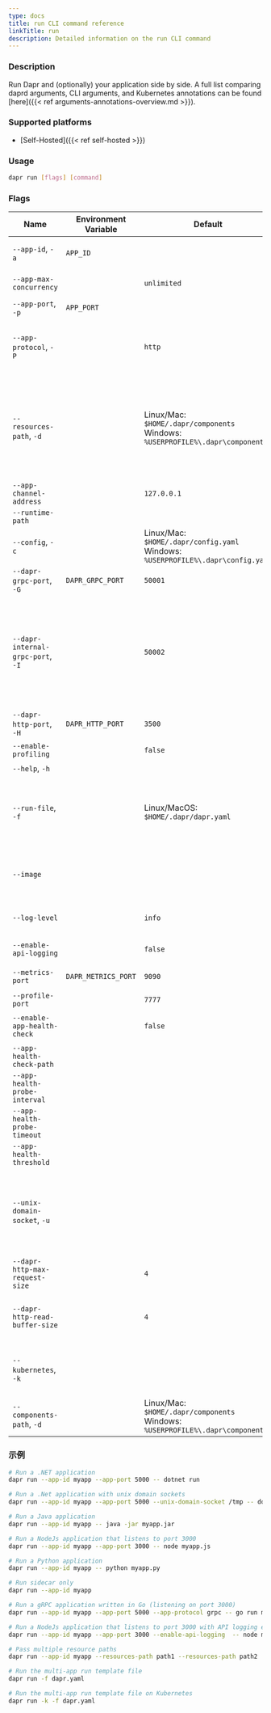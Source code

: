 ```yaml
---
type: docs
title: run CLI command reference
linkTitle: run
description: Detailed information on the run CLI command
---
```


### Description

Run Dapr and (optionally) your application side by side. A full list comparing daprd arguments, CLI arguments, and Kubernetes annotations can be found [here]({{< ref arguments-annotations-overview.md >}}).

### Supported platforms

- [Self-Hosted]({{< ref self-hosted >}})

### Usage

```bash
dapr run [flags] [command]
```

### Flags

| Name                              | Environment Variable | Default                                                                                                                | Description                                                                                                                                                                                                                                                                                                                                                                                         |
| --------------------------------- | -------------------- | ---------------------------------------------------------------------------------------------------------------------- | --------------------------------------------------------------------------------------------------------------------------------------------------------------------------------------------------------------------------------------------------------------------------------------------------------------------------------------------------------------------------------------------------- |
| `--app-id`, `-a`                  | `APP_ID`             |                                                                                                                        | The id for your application, used for service discovery. Cannot contain dots.                                                                                                                                                                                                                                                                                       |
| `--app-max-concurrency`           |                      | `unlimited`                                                                                                            | 应用程序的并发级别；默认为无限制                                                                                                                                                                                                                                                                                                                                                                                    |
| `--app-port`, `-p`                | `APP_PORT`           |                                                                                                                        | 应用程序正在侦听的端口                                                                                                                                                                                                                                                                                                                                                                                         |
| `--app-protocol`, `-P`            |                      | `http`                                                                                                                 | Dapr 用于与应用程序通信的协议。 Valid values are: `http`, `grpc`, `https` (HTTP with TLS), `grpcs` (gRPC with TLS), `h2c` (HTTP/2 Cleartext)                                                                                                                                                                                            |
| `--resources-path`, `-d`          |                      | Linux/Mac: `$HOME/.dapr/components` <br/>Windows: `%USERPROFILE%\.dapr\components`   | The path for resources directory. If you've organized your resources into multiple folders (for example, components in one folder, resiliency policies in another), you can define multiple resource paths. See [example]({{< ref "#examples" >}}) below. |
| `--app-channel-address`           |                      | `127.0.0.1`                                                                                                            | The network address the application listens on                                                                                                                                                                                                                                                                                                                                                      |
| `--runtime-path`                  |                      |                                                                                                                        | Dapr 运行时安装路径                                                                                                                                                                                                                                                                                                                                                                                        |
| `--config`, `-c`                  |                      | Linux/Mac: `$HOME/.dapr/config.yaml` <br/>Windows: `%USERPROFILE%\.dapr\config.yaml` | Dapr configuration file                                                                                                                                                                                                                                                                                                                                                                             |
| `--dapr-grpc-port`, `-G`          | `DAPR_GRPC_PORT`     | `50001`                                                                                                                | The gRPC port for Dapr to listen on                                                                                                                                                                                                                                                                                                                                                                 |
| `--dapr-internal-grpc-port`, `-I` |                      | `50002`                                                                                                                | The gRPC port for the Dapr internal API to listen on. Set during development for apps experiencing temporary errors with service invocation failures due to mDNS caching, or configuring Dapr sidecars behind firewall. Can be any value greater than 1024 and must be different for each app.                                                      |
| `--dapr-http-port`, `-H`          | `DAPR_HTTP_PORT`     | `3500`                                                                                                                 | The HTTP port for Dapr to listen on                                                                                                                                                                                                                                                                                                                                                                 |
| `--enable-profiling`              |                      | `false`                                                                                                                | Enable "pprof" profiling via an HTTP endpoint                                                                                                                                                                                                                                                                                                                                                       |
| `--help`, `-h`                    |                      |                                                                                                                        | Print the help message                                                                                                                                                                                                                                                                                                                                                                              |
| `--run-file`, `-f`                |                      | Linux/MacOS: `$HOME/.dapr/dapr.yaml`                                                                   | Run multiple applications at once using a Multi-App Run template file. Currently in [alpha]({{< ref "support-preview-features.md" >}}) and only available in Linux/MacOS                                                                                                                     |
| `--image`                         |                      |                                                                                                                        | Use a custom Docker image. Format is `repository/image` for Docker Hub, or `example.com/repository/image` for a custom registry.                                                                                                                                                                                                                                    |
| `--log-level`                     |                      | `info`                                                                                                                 | 日志详细程度。 Valid values are: `debug`, `info`, `warn`, `error`, `fatal`, or `panic`                                                                                                                                                                                                                                                                                                     |
| `--enable-api-logging`            |                      | `false`                                                                                                                | 启用从应用程序到 Dapr 的所有 API 调用的日志记录                                                                                                                                                                                                                                                                                                                                                                       |
| `--metrics-port`                  | `DAPR_METRICS_PORT`  | `9090`                                                                                                                 | Dapr 将 metrics 信息发送到的端口                                                                                                                                                                                                                                                                                                                                                                             |
| `--profile-port`                  |                      | `7777`                                                                                                                 | 要监听的性能检测服务的端口                                                                                                                                                                                                                                                                                                                                                                                       |
| `--enable-app-health-check`       |                      | `false`                                                                                                                | Enable health checks for the application using the protocol defined with app-protocol                                                                                                                                                                                                                                                                                                               |
| `--app-health-check-path`         |                      |                                                                                                                        | Path used for health checks; HTTP only                                                                                                                                                                                                                                                                                                                                                              |
| `--app-health-probe-interval`     |                      |                                                                                                                        | 以秒为单位探测应用程序健康状态的间隔                                                                                                                                                                                                                                                                                                                                                                                  |
| `--app-health-probe-timeout`      |                      |                                                                                                                        | 应用健康探测的超时时间（以毫秒为单位）                                                                                                                                                                                                                                                                                                                                                                                 |
| `--app-health-threshold`          |                      |                                                                                                                        | 应用被视为不健康之前的最大连续失败次数                                                                                                                                                                                                                                                                                                                                                                                 |
| `--unix-domain-socket`, `-u`      |                      |                                                                                                                        | Unix domain socket 目录挂载的路径。 如果指定了，与 Dapr sidecar 的通信将使用 unix domain sockets，与使用 TCP 端口相比，具有更低的延迟和更大的吞吐量。 在 Windows 操作系统上不可用。                                                                                                                                                                                                                                                                        |
| `--dapr-http-max-request-size`    |                      | `4`                                                                                                                    | 请求正文的最大尺寸，单位为MB。                                                                                                                                                                                                                                                                                                                                                                                    |
| `--dapr-http-read-buffer-size`    |                      | `4`                                                                                                                    | Http 请求头读取缓冲区的最大大小，单位为KB。 这也限制了 HTTP 标头的最大大小。 默认是4KB。                                                                                                                                                                                                                                                                                                                                               |
| `--kubernetes`, `-k`              |                      |                                                                                                                        | Running Dapr on Kubernetes, and used for [Multi-App Run template files on Kubernetes]({{< ref multi-app-dapr-run >}}).                                                                                                                                                                                       |
| `--components-path`, `-d`         |                      | Linux/Mac: `$HOME/.dapr/components` <br/>Windows: `%USERPROFILE%\.dapr\components`   | **Deprecated** in favor of `--resources-path`                                                                                                                                                                                                                                                                                                                                                       |

### 示例

```bash
# Run a .NET application
dapr run --app-id myapp --app-port 5000 -- dotnet run

# Run a .Net application with unix domain sockets
dapr run --app-id myapp --app-port 5000 --unix-domain-socket /tmp -- dotnet run

# Run a Java application
dapr run --app-id myapp -- java -jar myapp.jar

# Run a NodeJs application that listens to port 3000
dapr run --app-id myapp --app-port 3000 -- node myapp.js

# Run a Python application
dapr run --app-id myapp -- python myapp.py

# Run sidecar only
dapr run --app-id myapp

# Run a gRPC application written in Go (listening on port 3000)
dapr run --app-id myapp --app-port 5000 --app-protocol grpc -- go run main.go

# Run a NodeJs application that listens to port 3000 with API logging enabled
dapr run --app-id myapp --app-port 3000 --enable-api-logging  -- node myapp.js

# Pass multiple resource paths
dapr run --app-id myapp --resources-path path1 --resources-path path2

# Run the multi-app run template file
dapr run -f dapr.yaml

# Run the multi-app run template file on Kubernetes
dapr run -k -f dapr.yaml
```
